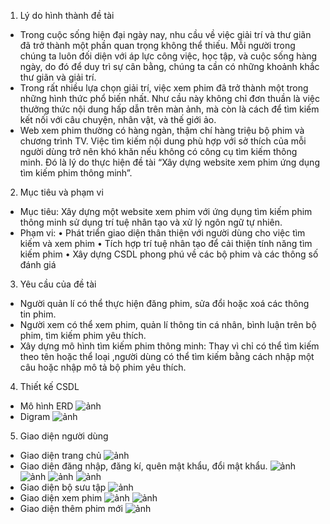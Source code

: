 1.	Lý do hình thành đề tài
-	Trong cuộc sống hiện đại ngày nay, nhu cầu về việc giải trí và thư giãn đã trở thành một phần quan trọng không thể thiếu. Mỗi người trong chúng ta luôn đối diện với áp lực công việc, học tập, và cuộc sống hàng ngày, do đó để duy trì sự cân bằng, chúng ta cần có những khoảnh khắc thư giãn và giải trí.
-	Trong rất nhiều lựa chọn giải trí, việc xem phim đã trở thành một trong những hình thức phổ biến nhất. Như cầu này không chỉ đơn thuần là việc thưởng thức nội dung hấp dẫn trên màn ảnh, mà còn là cách để tìm kiếm kết nối với câu chuyện, nhân vật, và thế giới ảo.
-	Web xem phim thường có hàng ngàn, thậm chí hàng triệu bộ phim và chương trình TV. Việc tìm kiếm nội dung phù hợp với sở thích của mỗi người dùng trở nên khó khăn nếu không có công cụ tìm kiếm thông minh. Đó là lý do thực hiện đề tài “Xây dựng website xem phim ứng dụng tìm kiếm phim thông minh”.
2.	Mục tiêu và phạm vi
-	Mục tiêu: Xây dựng một website xem phim với ứng dụng tìm kiếm phim thông minh sử dụng trí tuệ nhân tạo và xử lý ngôn ngữ tự nhiên.
-	Phạm vi:
•	Phát triển giao diện thân thiện với người dùng cho việc tìm kiếm và xem phim
•	Tích hợp trí tuệ nhân tạo để cải thiện tính năng tìm kiếm phim
•	Xây dựng CSDL phong phú về các bộ phim và các thông số đánh giá
3.	Yêu cầu của đề tài
-	Người quản lí có thể thực hiện đăng phim, sửa đổi hoặc xoá các thông tin phim.
-	Người xem có thể xem phim, quản lí thông tin cá nhân, bình luận trên bộ phim, tìm kiếm phim yêu thích.
-	Xây dựng mô hình tìm kiếm phim thông minh: Thay vì chỉ có thể tìm kiếm theo tên hoặc thể loại ,người dùng có thể tìm kiếm bằng cách nhập một câu hoặc nhập mô tả bộ phim yêu thích.
4.	Thiết kế CSDL
-	Mô hình ERD
 ![ảnh](https://github.com/phamducthangptit/HTTM/assets/84903801/5d730b4b-6d75-4f81-bed0-12396fbdc992)
-	Digram
 ![ảnh](https://github.com/phamducthangptit/HTTM/assets/84903801/783541bf-ffed-4d92-81a8-ef96f4a572ac)
5.	Giao diện người dùng
-	Giao diện trang chủ
![ảnh](https://github.com/phamducthangptit/HTTM/assets/84903801/747926fa-c204-496b-9e2a-9602864d82a8)
-	Giao diện đăng nhập, đăng kí, quên mật khẩu, đổi mật khẩu.
![ảnh](https://github.com/phamducthangptit/HTTM/assets/84903801/31c3fed9-c85c-4f6d-9b22-1669ad656358)
![ảnh](https://github.com/phamducthangptit/HTTM/assets/84903801/b6d8ffbb-fe7d-46b6-bd26-51b04ac1d54c)
![ảnh](https://github.com/phamducthangptit/HTTM/assets/84903801/96e41d0f-c740-4222-a021-781776ca930e)
![ảnh](https://github.com/phamducthangptit/HTTM/assets/84903801/7fc2b525-2e1a-4446-8d9b-aca72f556673)
-	Giao diện bộ sưu tập
![ảnh](https://github.com/phamducthangptit/HTTM/assets/84903801/26c1ed52-a725-43de-b43c-bfe0d26adb0e)
-	Giao diện xem phim
![ảnh](https://github.com/phamducthangptit/HTTM/assets/84903801/7274060a-6bf6-40e9-8b7f-180dc115c6c8)
![ảnh](https://github.com/phamducthangptit/HTTM/assets/84903801/40f8e8f1-7d32-4189-996b-169c4c09d5e5)
-	Giao diện thêm phim mới
![ảnh](https://github.com/phamducthangptit/HTTM/assets/84903801/49e9b3dd-645d-40b2-9071-f1803d4a7c20) 

 
